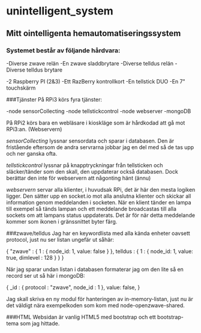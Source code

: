 # unintelligent_system

## Mitt ointelligenta hemautomatiseringssystem

### Systemet består av följande hårdvara:

-Diverse zwave relän
-En zwave sladdbrytare
-Diverse telldus relän
-Diverse telldus brytare

-2 Raspberry PI (2&3)
-Ett RazBerry kontrollkort
-En tellstick DUO
-En 7" touchskärm

###Tjänster
På RPi3 körs fyra tjänster:

-node sensorCollecting
-node tellstickcontrol
-node webserver
-mongoDB

På RPi2 körs bara en webläsare i kioskläge som är hårdkodad att gå mot RPi3:an. (Webservern)

_sensorCollecting_ lyssnar sensordata och sparar i databasen. Den är fristående eftersom de andra servrarna jobbar jag en del med så de tas upp och ner ganska ofta.

_tellstickcontrol_ lyssnar på knapptryckningar från tellsticken och släcker/tänder som den skall, den uppdaterar också databasen. Dock berättar den inte för webservern att någonting hänt (ännu)

_webservern_ servar alla klienter, i huvudsak RPi, det är här den mesta logiken ligger. Den sätter upp en socket.io mot alla anslutna klienter och skickar all information genom meddelanden i socketen. När en klient tänder en lampa till exempel så tänds lampan och ett meddelande broadcastas till alla sockets om att lampans status uppdaterats. Det är för när detta meddelande kommer som ikonen i gränssnittet byter färg. 

###zwave/telldus
Jag har en keywordlista med alla kända enheter oavsett protocol, just nu ser listan ungefär ut såhär:

{
	"zwave" : {
		1 : {
			node_id: 1,
			value: false
		}
	},
	telldus : {
		1 : {
			node_id: 1,
			value: true,
			dimlevel : 128
		}
	} 
}

När jag sparar undan listan i databasen formaterar jag om den lite så en record ser ut så här i mongoDB:

{
	_id : {
		protocol : "zwave",
		node_id : 1
	},
	value: false,
}

Jag skall skriva en ny modul för hanteringen av in-memory-listan, just nu är det väldigt nära exempelkoden som kom med node-openzwave-shared.

###HTML
Websidan är vanlig HTML5 med bootstrap och ett bootstrap-tema som jag hittade.


